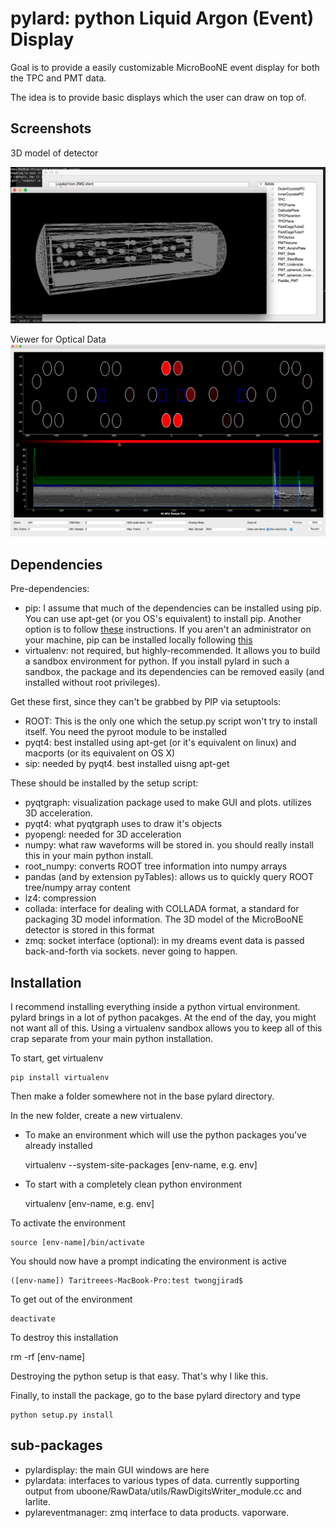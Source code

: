 # pylard: python Liquid Argon (Event) Display

Goal is to provide a easily customizable MicroBooNE event display for both the TPC and PMT data.

The idea is to provide basic displays which the user can draw on top of.

## Screenshots

3D model of detector

![Detector Display Image](https://github.com/twongjirad/pylard/blob/develop/pylard/misc/detectormodel.png)

Viewer for Optical Data
![Optical Data Image](https://github.com/twongjirad/pylard/blob/develop/pylard/misc/example_michel1.png)


## Dependencies

Pre-dependencies:
* pip: I assume that much of the dependencies can be installed using pip.  You can use apt-get (or you OS's equivalent) to install pip. Another option is to follow [these](https://pip.pypa.io/en/stable/installing/) instructions. If you aren't an administrator on your machine, pip can be installed locally following [this](https://forcecarrier.wordpress.com/2013/07/26/installing-pip-virutalenv-in-sudo-free-way/)
* virtualenv: not required, but highly-recommended. It allows you to build a sandbox environment for python. If you install pylard in such a sandbox, the package and its dependencies can be removed easily (and installed without root privileges).

Get these first, since they can't be grabbed by PIP via setuptools:
* ROOT: This is the only one which the setup.py script won't try to install itself. You need the pyroot module to be installed
* pyqt4: best installed using apt-get (or it's equivalent on linux) and macports (or its equivalent on OS X)
* sip: needed by pyqt4. best installed uisng apt-get

These should be installed by the setup script:
* pyqtgraph: visualization package used to make GUI and plots. utilizes 3D acceleration.
* pyqt4: what pyqtgraph uses to draw it's objects
* pyopengl: needed for 3D acceleration
* numpy: what raw waveforms will be stored in. you should really install this in your main python install.
* root_numpy: converts ROOT tree information into numpy arrays
* pandas (and by extension pyTables): allows us to quickly query ROOT tree/numpy array content
* lz4: compression
* collada: interface for dealing with COLLADA format, a standard for packaging 3D model information. The 3D model of the MicroBooNE detector is stored in this format
* zmq: socket interface (optional): in my dreams event data is passed back-and-forth via sockets. never going to happen.

## Installation

I recommend installing everything inside a python virtual environment.  pylard brings in a lot of python pacakges. At the end of the day, you might not want all of this. Using a virtualenv sandbox allows you to keep all of this crap separate from your main python installation.

To start, get virtualenv
  
    pip install virtualenv

Then make a folder somewhere not in the base pylard directory.  

In the new folder, create a new virtualenv.
* To make an environment which will use the python packages you've already installed

    virtualenv --system-site-packages [env-name, e.g. env]

* To start with a completely clean python environment 

    virtualenv [env-name, e.g. env]


To activate the environment

    source [env-name]/bin/activate


You should now have a prompt indicating the environment is active

    ([env-name]) Taritreees-MacBook-Pro:test twongjirad$

To get out of the environment

    deactivate

To destroy this installation

   rm -rf [env-name]

Destroying the python setup is that easy. That's why I like this.

Finally, to install the package, go to the base pylard directory and type

    python setup.py install


## sub-packages
* pylardisplay: the main GUI windows are here
* pylardata: interfaces to various types of data. currently supporting output from uboone/RawData/utils/RawDigitsWriter_module.cc and larlite.
* pylareventmanager: zmq interface to data products. vaporware.

